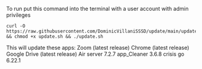 To run put this command into the terminal with a user account with admin privileges

```
curl -O https://raw.githubusercontent.com/DominicVillaniSSSD/update/main/update.sh && chmod +x update.sh && ./update.sh
```

This will update these apps:
Zoom (latest release)
Chrome (latest release)
Google Drive (latest release)
Air server 7.2.7
app_Cleaner 3.6.8
crisis go 6.22.1



